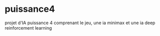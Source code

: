 # puissance4
projet d'IA puissance 4 comprenant le jeu, une ia minimax et une ia deep reinforcement learning
